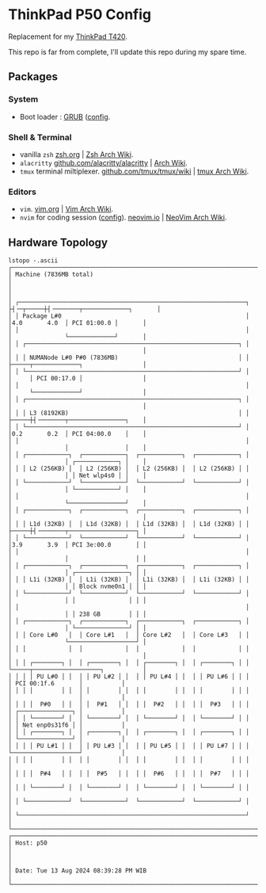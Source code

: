 # ThinkPad P50 Config

Replacement for my [ThinkPad T420](../t420).

This repo is far from complete, I'll update this repo during my spare time.

## Packages

### System

- Boot loader : [GRUB](https://wiki.archlinux.org/title/GRUB) ([config](./etc/default/grub).

### Shell & Terminal

- vanilla `zsh` [zsh.org](https://www.zsh.org/) | [Zsh Arch Wiki](https://wiki.archlinux.org/title/Zsh).
- `alacritty` [github.com/alacritty/alacritty](https://github.com/alacritty/alacritty) | [Arch Wiki](https://wiki.archlinux.org/title/Alacritty).
- `tmux` terminal miltiplexer. [github.com/tmux/tmux/wiki](https://github.com/tmux/tmux/wiki) | [tmux Arch Wiki](https://wiki.archlinux.org/title/Tmux).

### Editors

- `vim`. [vim.org](https://www.vim.org/) | [Vim Arch Wiki](https://wiki.archlinux.org/title/Vim).
- `nvim` for coding session ([config](./home/ditatompel/.config/nvim)). [neovim.io](https://neovim.io/) | [NeoVim Arch Wiki](https://wiki.archlinux.org/title/Neovim).

## Hardware Topology

```
lstopo -.ascii
┌───────────────────────────────────────────────────────────────────────────────────────────────────────────────┐
│ Machine (7836MB total)                                                                                        │
│                                                                                                               │
│ ┌────────────────────────────────────────────────────────────────┐  ├┤╶─┬─────┼┤╶───────┬─────────────┐       │
│ │ Package L#0                                                    │      │4.0       4.0  │ PCI 01:00.0 │       │
│ │                                                                │      │               └─────────────┘       │
│ │ ┌────────────────────────────────────────────────────────────┐ │      │                                     │
│ │ │ NUMANode L#0 P#0 (7836MB)                                  │ │      ├─────┬─────────────┐                 │
│ │ └────────────────────────────────────────────────────────────┘ │      │     │ PCI 00:17.0 │                 │
│ │                                                                │      │     └─────────────┘                 │
│ │ ┌────────────────────────────────────────────────────────────┐ │      │                                     │
│ │ │ L3 (8192KB)                                                │ │      ├─────┼┤╶───────┬────────────────┐    │
│ │ └────────────────────────────────────────────────────────────┘ │      │0.2       0.2  │ PCI 04:00.0    │    │
│ │                                                                │      │               │                │    │
│ │ ┌────────────┐  ┌────────────┐  ┌────────────┐  ┌────────────┐ │      │               │ ┌────────────┐ │    │
│ │ │ L2 (256KB) │  │ L2 (256KB) │  │ L2 (256KB) │  │ L2 (256KB) │ │      │               │ │ Net wlp4s0 │ │    │
│ │ └────────────┘  └────────────┘  └────────────┘  └────────────┘ │      │               │ └────────────┘ │    │
│ │                                                                │      │               └────────────────┘    │
│ │ ┌────────────┐  ┌────────────┐  ┌────────────┐  ┌────────────┐ │      │                                     │
│ │ │ L1d (32KB) │  │ L1d (32KB) │  │ L1d (32KB) │  │ L1d (32KB) │ │      ├─────┼┤╶───────┬───────────────────┐ │
│ │ └────────────┘  └────────────┘  └────────────┘  └────────────┘ │      │3.9       3.9  │ PCI 3e:00.0       │ │
│ │                                                                │      │               │                   │ │
│ │ ┌────────────┐  ┌────────────┐  ┌────────────┐  ┌────────────┐ │      │               │ ┌───────────────┐ │ │
│ │ │ L1i (32KB) │  │ L1i (32KB) │  │ L1i (32KB) │  │ L1i (32KB) │ │      │               │ │ Block nvme0n1 │ │ │
│ │ └────────────┘  └────────────┘  └────────────┘  └────────────┘ │      │               │ │               │ │ │
│ │                                                                │      │               │ │ 238 GB        │ │ │
│ │ ┌────────────┐  ┌────────────┐  ┌────────────┐  ┌────────────┐ │      │               │ └───────────────┘ │ │
│ │ │ Core L#0   │  │ Core L#1   │  │ Core L#2   │  │ Core L#3   │ │      │               └───────────────────┘ │
│ │ │            │  │            │  │            │  │            │ │      │                                     │
│ │ │ ┌────────┐ │  │ ┌────────┐ │  │ ┌────────┐ │  │ ┌────────┐ │ │      └─────┬───────────────────┐           │
│ │ │ │ PU L#0 │ │  │ │ PU L#2 │ │  │ │ PU L#4 │ │  │ │ PU L#6 │ │ │            │ PCI 00:1f.6       │           │
│ │ │ │        │ │  │ │        │ │  │ │        │ │  │ │        │ │ │            │                   │           │
│ │ │ │  P#0   │ │  │ │  P#1   │ │  │ │  P#2   │ │  │ │  P#3   │ │ │            │ ┌───────────────┐ │           │
│ │ │ └────────┘ │  │ └────────┘ │  │ └────────┘ │  │ └────────┘ │ │            │ │ Net enp0s31f6 │ │           │
│ │ │ ┌────────┐ │  │ ┌────────┐ │  │ ┌────────┐ │  │ ┌────────┐ │ │            │ └───────────────┘ │           │
│ │ │ │ PU L#1 │ │  │ │ PU L#3 │ │  │ │ PU L#5 │ │  │ │ PU L#7 │ │ │            └───────────────────┘           │
│ │ │ │        │ │  │ │        │ │  │ │        │ │  │ │        │ │ │                                            │
│ │ │ │  P#4   │ │  │ │  P#5   │ │  │ │  P#6   │ │  │ │  P#7   │ │ │                                            │
│ │ │ └────────┘ │  │ └────────┘ │  │ └────────┘ │  │ └────────┘ │ │                                            │
│ │ └────────────┘  └────────────┘  └────────────┘  └────────────┘ │                                            │
│ └────────────────────────────────────────────────────────────────┘                                            │
└───────────────────────────────────────────────────────────────────────────────────────────────────────────────┘
┌───────────────────────────────────────────────────────────────────────────────────────────────────────────────┐
│ Host: p50                                                                                                     │
│                                                                                                               │
│ Date: Tue 13 Aug 2024 08:39:28 PM WIB                                                                         │
└───────────────────────────────────────────────────────────────────────────────────────────────────────────────┘
```
